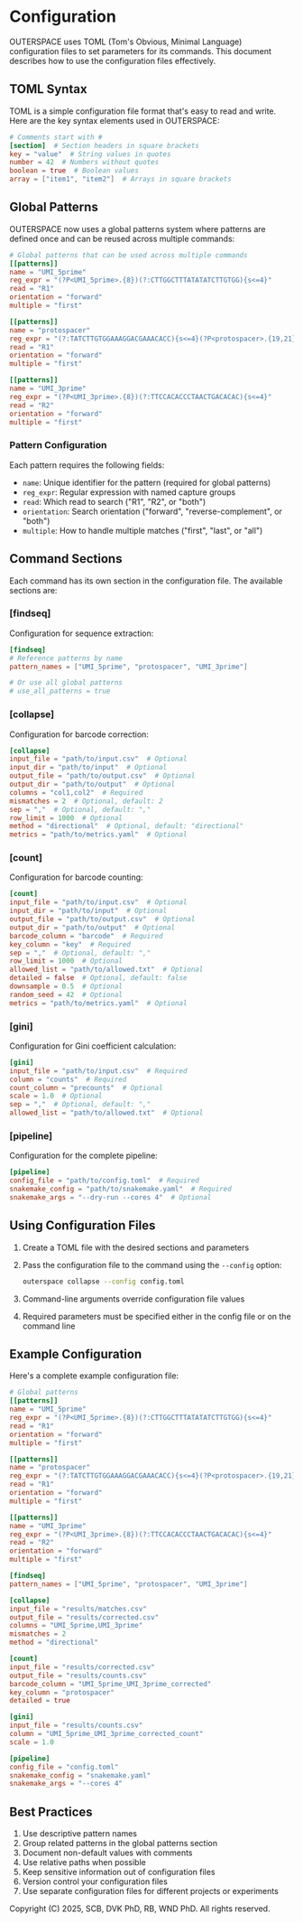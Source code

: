 # Configuration

OUTERSPACE uses TOML (Tom's Obvious, Minimal Language) configuration files to set parameters for its commands. This document describes how to use the configuration files effectively.

## TOML Syntax

TOML is a simple configuration file format that's easy to read and write. Here are the key syntax elements used in OUTERSPACE:

```toml
# Comments start with #
[section]  # Section headers in square brackets
key = "value"  # String values in quotes
number = 42  # Numbers without quotes
boolean = true  # Boolean values
array = ["item1", "item2"]  # Arrays in square brackets
```

## Global Patterns

OUTERSPACE now uses a global patterns system where patterns are defined once and can be reused across multiple commands:

```toml
# Global patterns that can be used across multiple commands
[[patterns]]
name = "UMI_5prime"
reg_expr = "(?P<UMI_5prime>.{8})(?:CTTGGCTTTATATATCTTGTGG){s<=4}"
read = "R1"
orientation = "forward"
multiple = "first"

[[patterns]]
name = "protospacer"
reg_expr = "(?:TATCTTGTGGAAAGGACGAAACACC){s<=4}(?P<protospacer>.{19,21})"
read = "R1"
orientation = "forward"
multiple = "first"

[[patterns]]
name = "UMI_3prime"
reg_expr = "(?P<UMI_3prime>.{8})(?:TTCCACACCCTAACTGACACAC){s<=4}"
read = "R2"
orientation = "forward"
multiple = "first"
```

### Pattern Configuration

Each pattern requires the following fields:

- `name`: Unique identifier for the pattern (required for global patterns)
- `reg_expr`: Regular expression with named capture groups
- `read`: Which read to search ("R1", "R2", or "both")
- `orientation`: Search orientation ("forward", "reverse-complement", or "both")
- `multiple`: How to handle multiple matches ("first", "last", or "all")

## Command Sections

Each command has its own section in the configuration file. The available sections are:

### [findseq]
Configuration for sequence extraction:
```toml
[findseq]
# Reference patterns by name
pattern_names = ["UMI_5prime", "protospacer", "UMI_3prime"]

# Or use all global patterns
# use_all_patterns = true
```

### [collapse]
Configuration for barcode correction:
```toml
[collapse]
input_file = "path/to/input.csv"  # Optional
input_dir = "path/to/input"  # Optional
output_file = "path/to/output.csv"  # Optional
output_dir = "path/to/output"  # Optional
columns = "col1,col2"  # Required
mismatches = 2  # Optional, default: 2
sep = ","  # Optional, default: ","
row_limit = 1000  # Optional
method = "directional"  # Optional, default: "directional"
metrics = "path/to/metrics.yaml"  # Optional
```

### [count]
Configuration for barcode counting:
```toml
[count]
input_file = "path/to/input.csv"  # Optional
input_dir = "path/to/input"  # Optional
output_file = "path/to/output.csv"  # Optional
output_dir = "path/to/output"  # Optional
barcode_column = "barcode"  # Required
key_column = "key"  # Required
sep = ","  # Optional, default: ","
row_limit = 1000  # Optional
allowed_list = "path/to/allowed.txt"  # Optional
detailed = false  # Optional, default: false
downsample = 0.5  # Optional
random_seed = 42  # Optional
metrics = "path/to/metrics.yaml"  # Optional
```

### [gini]
Configuration for Gini coefficient calculation:
```toml
[gini]
input_file = "path/to/input.csv"  # Required
column = "counts"  # Required
count_column = "precounts"  # Optional
scale = 1.0  # Optional
sep = ","  # Optional, default: ","
allowed_list = "path/to/allowed.txt"  # Optional
```

### [pipeline]
Configuration for the complete pipeline:
```toml
[pipeline]
config_file = "path/to/config.toml"  # Required
snakemake_config = "path/to/snakemake.yaml"  # Required
snakemake_args = "--dry-run --cores 4"  # Optional
```

## Using Configuration Files

1. Create a TOML file with the desired sections and parameters
2. Pass the configuration file to the command using the `--config` option:
   ```bash
   outerspace collapse --config config.toml
   ```

3. Command-line arguments override configuration file values
4. Required parameters must be specified either in the config file or on the command line

## Example Configuration

Here's a complete example configuration file:

```toml
# Global patterns
[[patterns]]
name = "UMI_5prime"
reg_expr = "(?P<UMI_5prime>.{8})(?:CTTGGCTTTATATATCTTGTGG){s<=4}"
read = "R1"
orientation = "forward"
multiple = "first"

[[patterns]]
name = "protospacer"
reg_expr = "(?:TATCTTGTGGAAAGGACGAAACACC){s<=4}(?P<protospacer>.{19,21})"
read = "R1"
orientation = "forward"
multiple = "first"

[[patterns]]
name = "UMI_3prime"
reg_expr = "(?P<UMI_3prime>.{8})(?:TTCCACACCCTAACTGACACAC){s<=4}"
read = "R2"
orientation = "forward"
multiple = "first"

[findseq]
pattern_names = ["UMI_5prime", "protospacer", "UMI_3prime"]

[collapse]
input_file = "results/matches.csv"
output_file = "results/corrected.csv"
columns = "UMI_5prime,UMI_3prime"
mismatches = 2
method = "directional"

[count]
input_file = "results/corrected.csv"
output_file = "results/counts.csv"
barcode_column = "UMI_5prime_UMI_3prime_corrected"
key_column = "protospacer"
detailed = true

[gini]
input_file = "results/counts.csv"
column = "UMI_5prime_UMI_3prime_corrected_count"
scale = 1.0

[pipeline]
config_file = "config.toml"
snakemake_config = "snakemake.yaml"
snakemake_args = "--cores 4"
```

## Best Practices

1. Use descriptive pattern names
2. Group related patterns in the global patterns section
3. Document non-default values with comments
4. Use relative paths when possible
5. Keep sensitive information out of configuration files
6. Version control your configuration files
7. Use separate configuration files for different projects or experiments

Copyright (C) 2025, SCB, DVK PhD, RB, WND PhD. All rights reserved.
